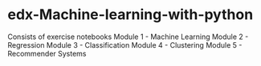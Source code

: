 # edx-Machine-learning-with-python
Consists of exercise notebooks 
Module 1 - Machine Learning
Module 2 - Regression
Module 3 - Classification
Module 4 - Clustering
Module 5 - Recommender Systems
